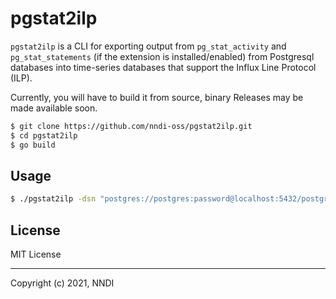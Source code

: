 pgstat2ilp
==========

`pgstat2ilp` is a CLI for exporting output from `pg_stat_activity` and `pg_stat_statements` (if the extension is installed/enabled)  from Postgresql databases into time-series databases that support the Influx Line Protocol (ILP).

Currently, you will have to build it from source, binary Releases may be made available soon.



```sh
$ git clone https://github.com/nndi-oss/pgstat2ilp.git
$ cd pgstat2ilp
$ go build
```

## Usage

```sh
$ ./pgstat2ilp -dsn "postgres://postgres:password@localhost:5432/postgres?sslmode=disable" -influx "localhost:9009"
```

## License

MIT License

---

Copyright (c) 2021, NNDI 
